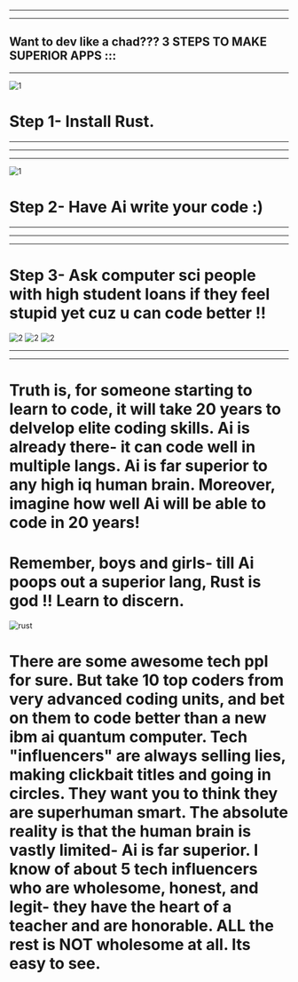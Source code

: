 
-----------------------------------------------------------
-----------------------------------------------------------

Want to dev like a chad??? 
3 STEPS TO MAKE SUPERIOR APPS ::: 
-----------------------------------------------------------
-----------------------------------------------------------
![1](https://github.com/user-attachments/assets/2328cde6-b47f-4efc-978b-9c331dfefb94)
# Step 1- Install Rust. 

-----------------------------------------------------------
-----------------------------------------------------------
-----------------------------------------------------------
![1](https://github.com/user-attachments/assets/3695a732-502d-408d-865e-ebdcff7c9216)
# Step 2- Have Ai write your code :) 


-----------------------------------------------------------
-----------------------------------------------------------
-----------------------------------------------------------
# Step 3- Ask computer sci people with high student loans if they feel stupid yet cuz u can code better !!
![2](https://github.com/user-attachments/assets/da346cb4-458a-4803-8e4a-bca0c5842cfc)
![2](https://github.com/user-attachments/assets/da346cb4-458a-4803-8e4a-bca0c5842cfc)
![2](https://github.com/user-attachments/assets/da346cb4-458a-4803-8e4a-bca0c5842cfc)

-----------------------------------------------------------
-----------------------------------------------------------



# Truth is, for someone starting to learn to code, it will take 20 years to delvelop elite coding skills. Ai is already there- it can code well in multiple langs. Ai is far superior to any high iq human brain.  Moreover, imagine how well Ai will be able to code in 20 years! 


# Remember, boys and girls- till Ai poops out a superior lang, Rust is god !! Learn to discern.

![rust](https://github.com/user-attachments/assets/4788eba0-1db7-4dc9-a675-a8478e0c9e10)




# There are some awesome tech ppl for sure. But take 10 top coders from very advanced coding units, and bet on them to code better than a new ibm ai quantum computer. Tech "influencers" are always selling lies, making clickbait titles and going in circles. They want you to think they are superhuman smart. The absolute reality is that the human brain is vastly limited- Ai is far superior. I know of about 5 tech influencers who are wholesome, honest, and legit- they have the heart of a teacher and are honorable. ALL the rest is NOT wholesome at all. Its easy to see. 
























